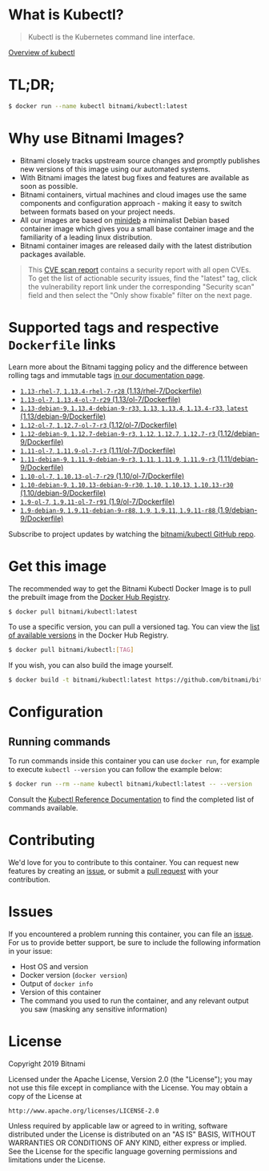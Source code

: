 
# What is Kubectl?

> Kubectl is the Kubernetes command line interface.

[Overview of kubectl](https://kubernetes.io/docs/reference/kubectl/overview/)

# TL;DR;

```bash
$ docker run --name kubectl bitnami/kubectl:latest
```

# Why use Bitnami Images?

* Bitnami closely tracks upstream source changes and promptly publishes new versions of this image using our automated systems.
* With Bitnami images the latest bug fixes and features are available as soon as possible.
* Bitnami containers, virtual machines and cloud images use the same components and configuration approach - making it easy to switch between formats based on your project needs.
* All our images are based on [minideb](https://github.com/bitnami/minideb) a minimalist Debian based container image which gives you a small base container image and the familiarity of a leading linux distribution.
* Bitnami container images are released daily with the latest distribution packages available.


> This [CVE scan report](https://quay.io/repository/bitnami/kubectl?tab=tags) contains a security report with all open CVEs. To get the list of actionable security issues, find the "latest" tag, click the vulnerability report link under the corresponding "Security scan" field and then select the "Only show fixable" filter on the next page.

# Supported tags and respective `Dockerfile` links

Learn more about the Bitnami tagging policy and the difference between rolling tags and immutable tags [in our documentation page](https://docs.bitnami.com/containers/how-to/understand-rolling-tags-containers/).


* [`1.13-rhel-7`, `1.13.4-rhel-7-r28` (1.13/rhel-7/Dockerfile)](https://github.com/bitnami/bitnami-docker-kubectl/blob/1.13.4-rhel-7-r28/1.13/rhel-7/Dockerfile)
* [`1.13-ol-7`, `1.13.4-ol-7-r29` (1.13/ol-7/Dockerfile)](https://github.com/bitnami/bitnami-docker-kubectl/blob/1.13.4-ol-7-r29/1.13/ol-7/Dockerfile)
* [`1.13-debian-9`, `1.13.4-debian-9-r33`, `1.13`, `1.13.4`, `1.13.4-r33`, `latest` (1.13/debian-9/Dockerfile)](https://github.com/bitnami/bitnami-docker-kubectl/blob/1.13.4-debian-9-r33/1.13/debian-9/Dockerfile)
* [`1.12-ol-7`, `1.12.7-ol-7-r3` (1.12/ol-7/Dockerfile)](https://github.com/bitnami/bitnami-docker-kubectl/blob/1.12.7-ol-7-r3/1.12/ol-7/Dockerfile)
* [`1.12-debian-9`, `1.12.7-debian-9-r3`, `1.12`, `1.12.7`, `1.12.7-r3` (1.12/debian-9/Dockerfile)](https://github.com/bitnami/bitnami-docker-kubectl/blob/1.12.7-debian-9-r3/1.12/debian-9/Dockerfile)
* [`1.11-ol-7`, `1.11.9-ol-7-r3` (1.11/ol-7/Dockerfile)](https://github.com/bitnami/bitnami-docker-kubectl/blob/1.11.9-ol-7-r3/1.11/ol-7/Dockerfile)
* [`1.11-debian-9`, `1.11.9-debian-9-r3`, `1.11`, `1.11.9`, `1.11.9-r3` (1.11/debian-9/Dockerfile)](https://github.com/bitnami/bitnami-docker-kubectl/blob/1.11.9-debian-9-r3/1.11/debian-9/Dockerfile)
* [`1.10-ol-7`, `1.10.13-ol-7-r29` (1.10/ol-7/Dockerfile)](https://github.com/bitnami/bitnami-docker-kubectl/blob/1.10.13-ol-7-r29/1.10/ol-7/Dockerfile)
* [`1.10-debian-9`, `1.10.13-debian-9-r30`, `1.10`, `1.10.13`, `1.10.13-r30` (1.10/debian-9/Dockerfile)](https://github.com/bitnami/bitnami-docker-kubectl/blob/1.10.13-debian-9-r30/1.10/debian-9/Dockerfile)
* [`1.9-ol-7`, `1.9.11-ol-7-r91` (1.9/ol-7/Dockerfile)](https://github.com/bitnami/bitnami-docker-kubectl/blob/1.9.11-ol-7-r91/1.9/ol-7/Dockerfile)
* [`1.9-debian-9`, `1.9.11-debian-9-r88`, `1.9`, `1.9.11`, `1.9.11-r88` (1.9/debian-9/Dockerfile)](https://github.com/bitnami/bitnami-docker-kubectl/blob/1.9.11-debian-9-r88/1.9/debian-9/Dockerfile)

Subscribe to project updates by watching the [bitnami/kubectl GitHub repo](https://github.com/bitnami/bitnami-docker-kubectl).

# Get this image

The recommended way to get the Bitnami Kubectl Docker Image is to pull the prebuilt image from the [Docker Hub Registry](https://hub.docker.com/r/bitnami/kubectl).

```bash
$ docker pull bitnami/kubectl:latest
```

To use a specific version, you can pull a versioned tag. You can view the [list of available versions](https://hub.docker.com/r/bitnami/kubectl/tags/) in the Docker Hub Registry.

```bash
$ docker pull bitnami/kubectl:[TAG]
```

If you wish, you can also build the image yourself.

```bash
$ docker build -t bitnami/kubectl:latest https://github.com/bitnami/bitnami-docker-kubectl.git
```

# Configuration

## Running commands

To run commands inside this container you can use `docker run`, for example to execute `kubectl --version` you can follow the example below:

```bash
$ docker run --rm --name kubectl bitnami/kubectl:latest -- --version
```

Consult the [Kubectl Reference Documentation](https://kubernetes.io/docs/reference/generated/kubectl/kubectl-commands) to find the completed list of commands available.

# Contributing

We'd love for you to contribute to this container. You can request new features by creating an [issue](https://github.com/bitnami/bitnami-docker-kubectl/issues), or submit a [pull request](https://github.com/bitnami/bitnami-docker-kubectl/pulls) with your contribution.

# Issues

If you encountered a problem running this container, you can file an [issue](https://github.com/bitnami/bitnami-docker-kubectl/issues). For us to provide better support, be sure to include the following information in your issue:

- Host OS and version
- Docker version (`docker version`)
- Output of `docker info`
- Version of this container
- The command you used to run the container, and any relevant output you saw (masking any sensitive information)

# License

Copyright 2019 Bitnami

Licensed under the Apache License, Version 2.0 (the "License");
you may not use this file except in compliance with the License.
You may obtain a copy of the License at

    http://www.apache.org/licenses/LICENSE-2.0

Unless required by applicable law or agreed to in writing, software
distributed under the License is distributed on an "AS IS" BASIS,
WITHOUT WARRANTIES OR CONDITIONS OF ANY KIND, either express or implied.
See the License for the specific language governing permissions and
limitations under the License.
